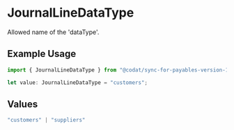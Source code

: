 # JournalLineDataType

Allowed name of the 'dataType'.

## Example Usage

```typescript
import { JournalLineDataType } from "@codat/sync-for-payables-version-1/sdk/models/shared";

let value: JournalLineDataType = "customers";
```

## Values

```typescript
"customers" | "suppliers"
```